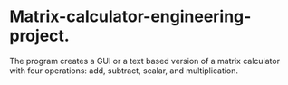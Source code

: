 # Matrix-calculator-engineering-project.
The program creates a GUI or a text based version of a matrix calculator with four operations: add, subtract, scalar, and multiplication.
